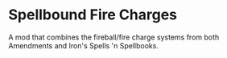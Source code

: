 # Spellbound Fire Charges
A mod that combines the fireball/fire charge systems from both Amendments and Iron's Spells 'n Spellbooks.
